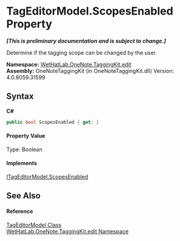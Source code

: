 # TagEditorModel.ScopesEnabled Property 
 _**\[This is preliminary documentation and is subject to change.\]**_

Determine if the tagging scope can be changed by the user.

**Namespace:**&nbsp;<a href="60ca3730-00cd-fce3-4009-523f3952fd9e">WetHatLab.OneNote.TaggingKit.edit</a><br />**Assembly:**&nbsp;OneNoteTaggingKit (in OneNoteTaggingKit.dll) Version: 4.0.8059.31599

## Syntax

**C#**<br />
``` C#
public bool ScopesEnabled { get; }
```


#### Property Value
Type: Boolean

#### Implements
<a href="71ed660a-1231-7bfa-3701-e815a5aaa854">ITagEditorModel.ScopesEnabled</a><br />

## See Also


#### Reference
<a href="d0783a73-0ba1-b750-13e8-e19b790c09dd">TagEditorModel Class</a><br /><a href="60ca3730-00cd-fce3-4009-523f3952fd9e">WetHatLab.OneNote.TaggingKit.edit Namespace</a><br />